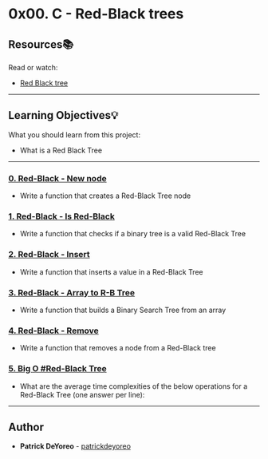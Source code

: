 # 0x00. C - Red-Black trees

## Resources:books:
Read or watch:
* [Red Black tree](https://intranet.hbtn.io/rltoken/HvPYStQU0-J2nKpNa7gUxA)

---
## Learning Objectives:bulb:
What you should learn from this project:

* What is a Red Black Tree

---

### [0. Red-Black - New node](./0-rb_tree_node.c)
* Write a function that creates a Red-Black Tree node


### [1. Red-Black - Is Red-Black](./1-rb_tree_is_valid.c)
* Write a function that checks if a binary tree is a valid Red-Black Tree


### [2. Red-Black - Insert](./2-rb_tree_insert.c)
* Write a function that inserts a value in a Red-Black Tree


### [3. Red-Black - Array to R-B Tree](./3-array_to_rb_tree.c)
* Write a function that builds a Binary Search Tree from an array


### [4. Red-Black - Remove](./4-rb_tree_remove.c)
* Write a function that removes a node from a Red-Black tree


### [5. Big O #Red-Black Tree](./5-O)
* What are the average time complexities of the below operations for a Red-Black Tree (one answer per line):

---

## Author
* **Patrick DeYoreo** - [patrickdeyoreo](github.com/patrickdeyoreo)